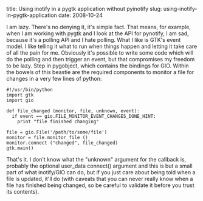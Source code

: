 title: Using inotify in a pygtk application without pyinotify
slug: using-inotify-in-pygtk-application
date: 2008-10-24


I am lazy. There's no denying it, it's simple fact.
That means, for example, when I am working with pygtk and I look at the API for pynotify, I am sad, because it's a polling API and I hate polling.
What I like is GTK's event model. I like telling it what to run when things happen and letting it take care of all the pain for me. Obviously it's possible to write some code which will do the polling and then trigger an event, but that compromises my freedom to be lazy.
Step in pygobject, which contains the bindings for GIO. Within the bowels of this beastie are the required components to monitor a file for changes in a very few lines of python:

```
#!/usr/bin/python
import gtk
import gio

def file_changed (monitor, file, unknown, event):
  if event == gio.FILE_MONITOR_EVENT_CHANGES_DONE_HINT:
    print "file finished changing"

file = gio.File('/path/to/some/file')
monitor = file.monitor_file ()
monitor.connect ("changed", file_changed)
gtk.main()
```

That's it. I don't know what the "unknown" argument for the callback is, probably the optional user\_data connect() argument and this is but a small part of what inotify/GIO can do, but if you just care about being told when a file is updated, it'll do (with caveats that you can never really know when a file has finished being changed, so be careful to validate it before you trust its contents).
